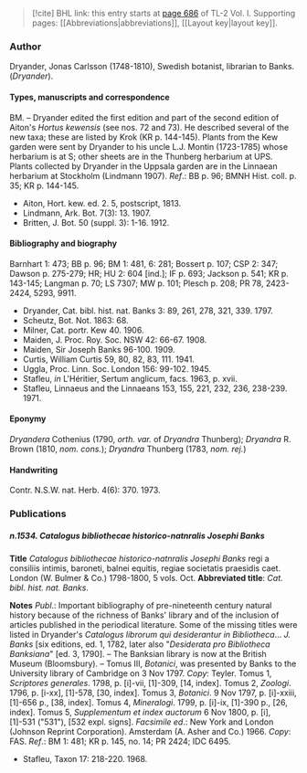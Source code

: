 > [!cite] BHL link: this entry starts at [page 686](https://www.biodiversitylibrary.org/item/103414#page/734/mode/1up) of TL-2 Vol. I.
> Supporting pages: [[Abbreviations|abbreviations]], [[Layout key|layout key]].

### Author

Dryander, Jonas Carlsson (1748-1810), Swedish botanist, librarian to Banks. (*Dryander*).

#### Types, manuscripts and correspondence

BM. – Dryander edited the first edition and part of the second edition of Aiton's *Hortus kewensis* (see nos. 72 and 73). He described several of the new taxa; these are listed by Krok (KR p. 144-145). Plants from the Kew garden were sent by Dryander to his uncle L.J. Montin (1723-1785) whose herbarium is at S; other sheets are in the Thunberg herbarium at UPS. Plants collected by Dryander in the Uppsala garden are in the Linnaean herbarium at Stockholm (Lindmann 1907).
*Ref*.: BB p. 96; BMNH Hist. coll. p. 35; KR p. 144-145.
- Aiton, Hort. kew. ed. 2. 5, postscript, 1813.
- Lindmann, Ark. Bot. 7(3): 13. 1907.
- Britten, J. Bot. 50 (suppl. 3): 1-16. 1912.

#### Bibliography and biography

Barnhart 1: 473; BB p. 96; BM 1: 481, 6: 281; Bossert p. 107; CSP 2: 347; Dawson p. 275-279; HR; HU 2: 604 \[ind.\]; IF p. 693; Jackson p. 541; KR p. 143-145; Langman p. 70; LS 7307; MW p. 101; Plesch p. 208; PR 78, 2423-2424, 5293, 9911.
- Dryander, Cat. bibl. hist. nat. Banks 3: 89, 261, 278, 321, 339. 1797.
- Scheutz, Bot. Not. 1863: 68.
- Milner, Cat. portr. Kew 40. 1906.
- Maiden, J. Proc. Roy. Soc. NSW 42: 66-67. 1908.
- Maiden, Sir Joseph Banks 96-100. 1909.
- Curtis, William Curtis 59, 80, 82, 83, 111. 1941.
- Uggla, Proc. Linn. Soc. London 156: 99-102. 1945.
- Stafleu, *in* L'Héritier, Sertum anglicum, facs. 1963, p. xvii.
- Stafleu, Linnaeus and the Linnaeans 153, 155, 221, 232, 236, 238-239. 1971.

#### Eponymy

*Dryandera* Cothenius (1790, *orth. var.* of *Dryandra* Thunberg); *Dryandra* R. Brown (1810, *nom. cons.*); *Dryandra* Thunberg (1783, *nom. rej.*)

#### Handwriting

Contr. N.S.W. nat. Herb. 4(6): 370. 1973.

### Publications

##### n.1534. Catalogus bibliothecae historico-natnralis Josephi Banks

**Title**
*Catalogus bibliothecae historico-natnralis Josephi Banks* regi a consiliis intimis, baroneti, balnei equitis, regiae societatis praesidis caet. London (W. Bulmer & Co.) 1798-1800, 5 vols. Oct.
**Abbreviated title**: *Cat. bibl. hist. nat. Banks*.

**Notes**
*Publ*.: Important bibliography of pre-nineteenth century natural history because of the richness of Banks' library and of the inclusion of articles published in the periodical literature. Some of the missing titles were listed in Dryander's *Catalogus librorum qui desiderantur in Bibliotheca*... *J. Banks* \[six editions, ed. 1, 1782, later also "*Desiderata pro Bibliotheca Banksiana*" \[ed. 3, 1790\]. – The Banksian library is now at the British Museum (Bloomsbury). – Tomus III, *Botanici*, was presented by Banks to the University library of Cambridge on 3 Nov 1797. *Copy*: Teyler.
Tomus 1, *Scriptores generales*. 1798, p. \[i\]-vii, \[1\]-309, \[14, index\]. Tomus 2, *Zoologi*. 1796, p. \[i-xx\], \[1\]-578, \[30, index\].
Tomus 3, *Botanici*. 9 Nov 1797, p. \[i\]-xxiii, \[1\]-656 p., \[38, index\]. Tomus 4, *Mineralogi*. 1799, p. \[i\]-ix, \[1\]-390 p., \[26, index\].
Tomus 5, *Supplementum et index auctorum* 6 Nov 1800, p. \[i\], \[1\]-531 ("531"), \[532 expl. signs\].
*Facsimile ed*.: New York and London (Johnson Reprint Corporation). Amsterdam (A. Asher and Co.) 1966. *Copy*: FAS.
*Ref*.: BM 1: 481; KR p. 145, no. 14; PR 2424; IDC 6495.
- Stafleu, Taxon 17: 218-220. 1968.

